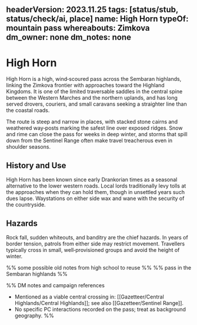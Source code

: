 headerVersion: 2023.11.25
tags: [status/stub, status/check/ai, place]
name: High Horn
typeOf: mountain pass
whereabouts: Zimkova
dm_owner: none
dm_notes: none
---

# High Horn
High Horn is a high, wind‑scoured pass across the Sembaran highlands, linking the Zimkova frontier with approaches toward the Highland Kingdoms. It is one of the limited traversable saddles in the central spine between the Western Marches and the northern uplands, and has long served drovers, couriers, and small caravans seeking a straighter line than the coastal roads.

The route is steep and narrow in places, with stacked stone cairns and weathered way‑posts marking the safest line over exposed ridges. Snow and rime can close the pass for weeks in deep winter, and storms that spill down from the Sentinel Range often make travel treacherous even in shoulder seasons.

## History and Use
High Horn has been known since early Drankorian times as a seasonal alternative to the lower western roads. Local lords traditionally levy tolls at the approaches when they can hold them, though in unsettled years such dues lapse. Waystations on either side wax and wane with the security of the countryside.

## Hazards
Rock fall, sudden whiteouts, and banditry are the chief hazards. In years of border tension, patrols from either side may restrict movement. Travellers typically cross in small, well‑provisioned groups and avoid the height of winter.

%% some possible old notes from high school to reuse %%
%% pass in the Sembaran highlands %%

%%
DM notes and campaign references
- Mentioned as a viable central crossing in: [[Gazetteer/Central Highlands/Central Highlands]]; see also [[Gazetteer/Sentinel Range]].
- No specific PC interactions recorded on the pass; treat as background geography.
%%
